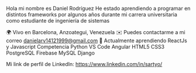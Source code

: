Hola mi nombre es Daniel Rodríguez
He estado aprendiendo a programar en distintos frameworks por algunos años durante mi carrera universitaria como estudiante de ingeniería de sistemas

🌍  Vivo en Barcelona, Anzoategui, Venezuela
✉️  Puedes contactarme a mi correo danielarv14121999@gmail.com
🧠  Actualmente aprendiendo ReactJs y Javascript
Competencia
Python
VS Code
Angular
HTML5
CSS3
PostgreSQL
Firebase
MySQL
Django

Mi link de perfil de LinkedIn: https://www.linkedin.com/in/sartyo/
